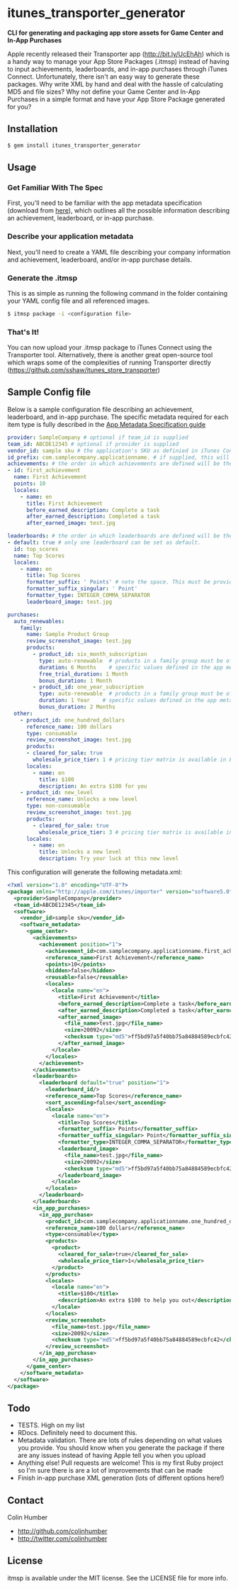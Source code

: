 # itunes_transporter_generator
**CLI for generating and packaging app store assets for Game Center and In-App Purchases**

Apple recently released their Transporter app (http://bit.ly/UcEhAh) which is a handy way to manage your App Store Packages (.itmsp) instead of having to input achievements, leaderboards, and in-app purchases through iTunes Connect. Unfortunately, there isn't an easy way to generate these packages. Why write XML by hand and deal with the hassle of calculating MD5 and file sizes? Why not define your Game Center and In-App Purchases in a simple format and have your App Store Package generated for you?

## Installation
```sh
$ gem install itunes_transporter_generator
```

## Usage

### Get Familiar With The Spec
First, you'll need to be familiar with the app metadata specification (download from [here](http://bit.ly/TtHMF6)), which outlines all the possible information describing an achievement, leaderboard, or in-app purchase.

### Describe your application metadata
Next, you'll need to create a YAML file describing your company information and achievement, leaderboard, and/or in-app purchase details.

### Generate the .itmsp
This is as simple as running the following command in the folder containing your YAML config file and all referenced images.

```sh
$ itmsp package -i <configuration file>
```

### That's It!
You can now upload your .itmsp package to iTunes Connect using the Transporter tool. Alternatively, there is another great open-source tool which wraps some of the complexities of running Transporter directly (https://github.com/sshaw/itunes_store_transporter)

## Sample Config file
Below is a sample configuration file describing an achievement, leaderboard, and in-app purchase. The specific metadata required for each item type is fully described in the [App Metadata Specification guide](http://bit.ly/TtHMF6)

```yaml
provider: SampleCompany # optional if team_id is supplied
team_id: ABCDE12345 # optional if provider is supplied
vendor_id: sample sku # the application's SKU as definied in iTunes Connect 
id_prefix: com.samplecompany.applicationname. # if supplied, this will be prefixed to achievement, leaderboard, and in-app purchase IDs
achievements: # the order in which achievements are defined will be the order in which they appear in Game Center
- id: first_achievement
  name: First Achievement
  points: 10
  locales:
    - name: en
      title: First Achievement
      before_earned_description: Complete a task
      after_earned_description: Completed a task
      after_earned_image: test.jpg

leaderboards: # the order in which leaderboards are defined will be the order in which they appear in Game Center
- default: true # only one leaderboard can be set as default. 
  id: top_scores
  name: Top Scores
  locales:
    - name: en
      title: Top Scores
      formatter_suffix: ' Points' # note the space. This must be provided if you want a space between the value and suffix
      formatter_suffix_singular: ' Point'
      formatter_type: INTEGER_COMMA_SEPARATOR
      leaderboard_image: test.jpg

purchases:
  auto_renewables:
    family:
      name: Sample Product Group
      review_screenshot_image: test.jpg
      products:
        - product_id: six_month_subscription
          type: auto-renewable  # products in a family group must be of auto-renewable type and be the same product but with different durations
          duration: 6 Months    # specific values defined in the app metadata specification outline
          free_trial_duration: 1 Month
          bonus_duration: 1 Month
        - product_id: one_year_subscription
          type: auto-renewable  # products in a family group must be of auto-renewable type and be the same product but with different durations
          duration: 1 Year    # specific values defined in the app metadata specification outline
          bonus_duration: 2 Months
  other:
    - product_id: one_hundred_dollars
      reference_name: 100 dollars
      type: consumable
      review_screenshot_image: test.jpg
      products:
      - cleared_for_sale: true
        wholesale_price_tier: 1 # pricing tier matrix is available in Exhibit C of the iOS Paid Applications contract in the Contracts, Tax, and Banking section of iTunes Connect 
      locales:
        - name: en
          title: $100
          description: An extra $100 for you
    - product_id: new_level
      reference_name: Unlocks a new level
      type: non-consumable
      review_screenshot_image: test.jpg
      products:
        - cleared_for_sale: true
          wholesale_price_tier: 3 # pricing tier matrix is available in Exhibit C of the iOS Paid Applications contract in the Contracts, Tax, and Banking section of iTunes Connect 
      locales:
        - name: en
          title: Unlocks a new level
          description: Try your luck at this new level
```

This configuration will generate the following metadata.xml:
```xml
<?xml version="1.0" encoding="UTF-8"?>
<package xmlns="http://apple.com/itunes/importer" version="software5.0">
  <provider>SampleCompany</provider>
  <team_id>ABCDE12345</team_id>
  <software>
    <vendor_id>sample sku</vendor_id>
    <software_metadata>
      <game_center>
        <achievements>
          <achievement position="1">
            <achievement_id>com.samplecompany.applicationname.first_achievement</achievement_id>
            <reference_name>First Achievement</reference_name>
            <points>10</points>
            <hidden>false</hidden>
            <reusable>false</reusable>
            <locales>
              <locale name="en">
                <title>First Achievement</title>
                <before_earned_description>Complete a task</before_earned_description>
                <after_earned_description>Completed a task</after_earned_description>
                <after_earned_image>
                  <file_name>test.jpg</file_name>
                  <size>20092</size>
                  <checksum type="md5">ff5bd97a5f40bb75a84884589ecbfc42</checksum>
                </after_earned_image>
              </locale>
            </locales>
          </achievement>
        </achievements>
        <leaderboards>
          <leaderboard default="true" position="1">
            <leaderboard_id/>
            <reference_name>Top Scores</reference_name>
            <sort_ascending>false</sort_ascending>
            <locales>
              <locale name="en">
                <title>Top Scores</title>
                <formatter_suffix> Points</formatter_suffix>
                <formatter_suffix_singular> Point</formatter_suffix_singular>
                <formatter_type>INTEGER_COMMA_SEPARATOR</formatter_type>
                <leaderboard_image>
                  <file_name>test.jpg</file_name>
                  <size>20092</size>
                  <checksum type="md5">ff5bd97a5f40bb75a84884589ecbfc42</checksum>
                </leaderboard_image>
              </locale>
            </locales>
          </leaderboard>
        </leaderboards>
        <in_app_purchases>
          <in_app_purchase>
            <product_id>com.samplecompany.applicationname.one_hundred_dollars</product_id>
            <reference_name>100 dollars</reference_name>
            <type>consumable</type>
            <products>
              <product>
                <cleared_for_sale>true</cleared_for_sale>
                <wholesale_price_tier>1</wholesale_price_tier>
              </product>
            </products>
            <locales>
              <locale name="en">
                <title>$100</title>
                <description>An extra $100 to help you out</description>
              </locale>
            </locales>
            <review_screenshot>
              <file_name>test.jpg</file_name>
              <size>20092</size>
              <checksum type="md5">ff5bd97a5f40bb75a84884589ecbfc42</checksum>
            </review_screenshot>
          </in_app_purchase>
        </in_app_purchases>
      </game_center>
    </software_metadata>
  </software>
</package>
```

## Todo
* TESTS. High on my list
* RDocs. Definitely need to document this.
* Metadata validation. There are lots of rules depending on what values you provide. You should know when you generate the package if there are any issues instead of having Apple tell you when you upload
* Anything else! Pull requests are welcome! This is my first Ruby project so I'm sure there is are a lot of improvements that can be made
* Finish in-app purchase XML generation (lots of different options here!) 

## Contact

Colin Humber

- http://github.com/colinhumber
- http://twitter.com/colinhumber

## License

itmsp is available under the MIT license. See the LICENSE file for more info.